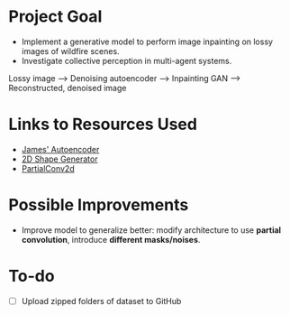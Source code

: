 # Project Goal
- Implement a generative model to perform image inpainting on lossy images of wildfire scenes.
- Investigate collective perception in multi-agent systems.

Lossy image --> Denoising autoencoder --> Inpainting GAN --> Reconstructed, denoised image

# Links to Resources Used
- [James' Autoencoder](https://github.com/JamesHarcourt7/autoencoder-perception)
- [2D Shape Generator](https://github.com/TimoFlesch/2D-Shape-Generator)
- [PartialConv2d](https://github.com/NVIDIA/partialconv)

# Possible Improvements
- Improve model to generalize better: modify architecture to use **partial convolution**, introduce **different masks/noises**.

# To-do
- [ ] Upload zipped folders of dataset to GitHub